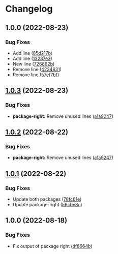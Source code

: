 # Changelog

## 1.0.0 (2022-08-23)


### Bug Fixes

* Add line ([85d217b](https://github.com/RobertKolner/github-monorepo-release/commit/85d217b3bf5c4990f1fbe509041a2e40d51e362f))
* Add line ([13287e3](https://github.com/RobertKolner/github-monorepo-release/commit/13287e3e73ac16f4ef820012e9a04a80442ddec8))
* New line ([726862b](https://github.com/RobertKolner/github-monorepo-release/commit/726862b6bd6d4766c357cfdfcb27043203697c72))
* Remove line ([4234831](https://github.com/RobertKolner/github-monorepo-release/commit/4234831115fec4c81ae55e07ece46121c557d5cc))
* Remove line ([57ef7bf](https://github.com/RobertKolner/github-monorepo-release/commit/57ef7bfcab94b746721acbb8ee2d21dc3985ed81))

## [1.0.3](https://github.com/RobertKolner/github-monorepo-release/compare/right-v1.0.2...right-v1.0.3) (2022-08-23)


### Bug Fixes

* **package-right:** Remove unused lines ([a1a9247](https://github.com/RobertKolner/github-monorepo-release/commit/a1a9247432493178aa41c8f5260bd52e2ca00053))

## [1.0.2](https://github.com/RobertKolner/github-monorepo-release/compare/package-right-v1.0.1...package-right-v1.0.2) (2022-08-22)


### Bug Fixes

* **package-right:** Remove unused lines ([a1a9247](https://github.com/RobertKolner/github-monorepo-release/commit/a1a9247432493178aa41c8f5260bd52e2ca00053))

## [1.0.1](https://github.com/RobertKolner/github-monorepo-release/compare/release-package-right-v1.0.0...release-package-right-v1.0.1) (2022-08-22)


### Bug Fixes

* Update both packages ([78fc61e](https://github.com/RobertKolner/github-monorepo-release/commit/78fc61e75b774e363736a555b15fa2bb279cabe8))
* Update package-right ([56cbe8c](https://github.com/RobertKolner/github-monorepo-release/commit/56cbe8c1db573ee0379cfdf8e26893bfbb8a35ce))

## 1.0.0 (2022-08-18)


### Bug Fixes

* Fix output of package right ([df8664b](https://github.com/RobertKolner/github-monorepo-release/commit/df8664bb57ae5645ef1ad63837feebde77500079))
